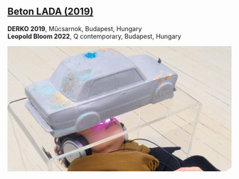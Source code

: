 ## [Beton LADA (2019)](/c/projects/beton_lada-2019)
**DERKO 2019**, Műcsarnok, Budapest, Hungary  
**Leopold Bloom 2022**, Q contemporary, Budapest, Hungary

<a href="/c/projects/beton_lada-2019">

![_full](beton_lada-2019/2.jpg)

</a>